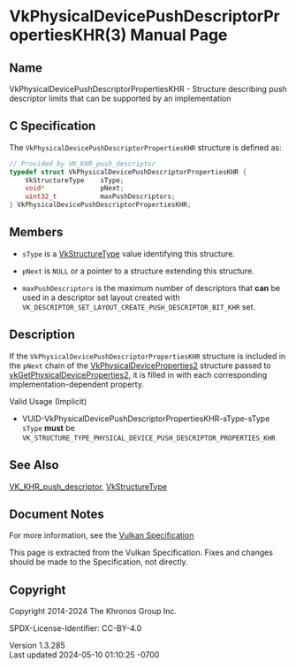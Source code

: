 # VkPhysicalDevicePushDescriptorPropertiesKHR(3) Manual Page

## Name

VkPhysicalDevicePushDescriptorPropertiesKHR - Structure describing push
descriptor limits that can be supported by an implementation



## <a href="#_c_specification" class="anchor"></a>C Specification

The `VkPhysicalDevicePushDescriptorPropertiesKHR` structure is defined
as:

``` c
// Provided by VK_KHR_push_descriptor
typedef struct VkPhysicalDevicePushDescriptorPropertiesKHR {
    VkStructureType    sType;
    void*              pNext;
    uint32_t           maxPushDescriptors;
} VkPhysicalDevicePushDescriptorPropertiesKHR;
```

## <a href="#_members" class="anchor"></a>Members

- `sType` is a [VkStructureType](https://registry.khronos.org/vulkan/specs/1.3-extensions/man/html/VkStructureType.html) value identifying
  this structure.

- `pNext` is `NULL` or a pointer to a structure extending this
  structure.

- <span id="limits-maxPushDescriptors"></span> `maxPushDescriptors` is
  the maximum number of descriptors that **can** be used in a descriptor
  set layout created with
  `VK_DESCRIPTOR_SET_LAYOUT_CREATE_PUSH_DESCRIPTOR_BIT_KHR` set.

## <a href="#_description" class="anchor"></a>Description

If the `VkPhysicalDevicePushDescriptorPropertiesKHR` structure is
included in the `pNext` chain of the
[VkPhysicalDeviceProperties2](https://registry.khronos.org/vulkan/specs/1.3-extensions/man/html/VkPhysicalDeviceProperties2.html)
structure passed to
[vkGetPhysicalDeviceProperties2](https://registry.khronos.org/vulkan/specs/1.3-extensions/man/html/vkGetPhysicalDeviceProperties2.html),
it is filled in with each corresponding implementation-dependent
property.

Valid Usage (Implicit)

- <a href="#VUID-VkPhysicalDevicePushDescriptorPropertiesKHR-sType-sType"
  id="VUID-VkPhysicalDevicePushDescriptorPropertiesKHR-sType-sType"></a>
  VUID-VkPhysicalDevicePushDescriptorPropertiesKHR-sType-sType  
  `sType` **must** be
  `VK_STRUCTURE_TYPE_PHYSICAL_DEVICE_PUSH_DESCRIPTOR_PROPERTIES_KHR`

## <a href="#_see_also" class="anchor"></a>See Also

[VK_KHR_push_descriptor](https://registry.khronos.org/vulkan/specs/1.3-extensions/man/html/VK_KHR_push_descriptor.html),
[VkStructureType](https://registry.khronos.org/vulkan/specs/1.3-extensions/man/html/VkStructureType.html)

## <a href="#_document_notes" class="anchor"></a>Document Notes

For more information, see the <a
href="https://registry.khronos.org/vulkan/specs/1.3-extensions/html/vkspec.html#VkPhysicalDevicePushDescriptorPropertiesKHR"
target="_blank" rel="noopener">Vulkan Specification</a>

This page is extracted from the Vulkan Specification. Fixes and changes
should be made to the Specification, not directly.

## <a href="#_copyright" class="anchor"></a>Copyright

Copyright 2014-2024 The Khronos Group Inc.

SPDX-License-Identifier: CC-BY-4.0

Version 1.3.285  
Last updated 2024-05-10 01:10:25 -0700
